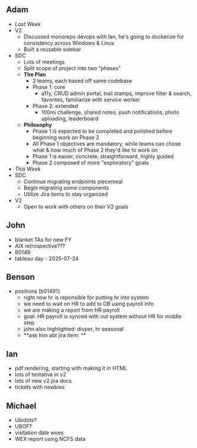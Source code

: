 ## Adam
- *Last Week*
- V2
	- Discussed monorepo devops with Ian, he's going to dockerize for consistency across Windows & Linux
	- Built a reusable sidebar
- SDC
	- Lots of meetings
	- Split scope of project into two "phases"
	- **The Plan**
		- 2 teams, each based off same codebase
		- Phase 1: core
			- a11y, CRUD admin portal, trail stamps, improve filter & search, favorites, familiarize with service worker
		- Phase 2: extended
			- 100mi challenge, shared notes, push notifications, photo uploading, leaderboard
	- **Philosophy**
		- Phase 1 is expected to be completed and polished before beginning work on Phase 2
		- All Phase 1 objectives are mandatory, while teams can chose what & how much of Phase 2 they'd like to work on
		- Phase 1 is easier, concrete, straightforward, highly guided
		- Phase 2 composed of more "exploratory" goals
- *This Week*
- SDC
	- Continue migrating endpoints piecemeal
	- Begin migrating some components
	- Utilize Jira items to stay organized
- V2
	- Open to work with others on their V2 goals


## John
- blanket TAs for new FY
- AIX retrospective???
- B0149
- tableau day - 2025-07-24

## Benson
- positions (b0149?)
	- right now hr is reponsible for putting hr into system
	- we need to wait on HR to add to DB using payroll info
	- we are making a report from HR payroll
	- goal: HR payroll is synced with out system without HR for middle step
	- john also highlighted: divper, hr seasonal
	- **ask him abt jira item: **

## Ian
- pdf rendering, starting with making it in HTML
- lots of tentative in v2
- lots of new v2 jira docs
- tickets with newbies

## Michael
- Ubidots?
- UBOF?
- visitation date woes
- WEX report using NCFS data

